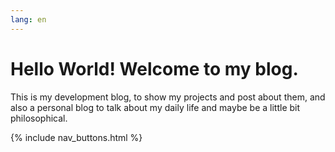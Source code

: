 ```yaml
---
lang: en
---
```

# Hello World! Welcome to my blog.

This is my development blog, to show my projects and post about them, and also a personal blog to talk about my daily life and maybe be a little bit philosophical.

{% include nav_buttons.html %}